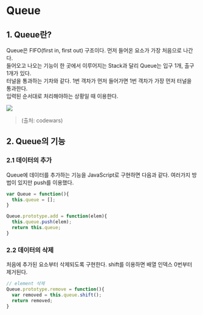 # Queue
## 1. Queue란?
Queue은 FIFO(first in, first out) 구조이다. 먼저 들어온 요소가 가장 처음으로 나간다.<br/> 
들어오고 나오는 기능이 한 곳에서 이루어지는 Stack과 달리 Queue는 입구 1개, 출구 1개가 있다.<br/>
터널을 통과하는 기차와 같다. 1번 객차가 먼저 들어가면 1번 객차가 가장 먼저 터널을 통과한다.<br/>
입력된 순서대로 처리해야하는 상황일 때 이용한다.

<img src="http://www.stoimen.com/blog/wp-content/uploads/2012/06/2.-Queue-Operations.png"><br/>
> (출처: codewars)

## 2. Queue의 기능
### 2.1 데이터의 추가
Queue에 데이터를 추가하는 기능을 JavaScript로 구현하면 다음과 같다. 여러가지 방법이 있지만 push를 이용했다.<br/>
``` javascript
var Queue = function(){
  this.queue = [];
}

Queue.prototype.add = function(elem){
  this.queue.push(elem);
  return this.queue;
}
```
### 2.2 데이터의 삭제
처음에 추가된 요소부터 삭제되도록 구현한다. shift를 이용하면 배열 인덱스 0번부터 제거된다.
``` javascript
// element 삭제
Queue.prototype.remove = function(){
  var removed = this.queue.shift();
  return removed;
}
```
